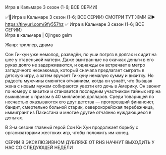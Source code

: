 Игра в Кальмаре 3 сезон (1-6; ВСЕ СЕРИИ)

✅🔴Игра в Кальмаре 3 сезон (1-6; ВСЕ СЕРИИ) СМОТРИ ТУТ ЖМИ ☑️▶️ https://tinyurl.com/9fy557hz ✅
Игра в Кальмаре 3 сезон (1-6; ВСЕ СЕРИИ)  
Игра в кальмара | Ojingeo geim

Жанр: триллер, драма

Сон Ги-хун уже немолод, разведён, по уши погряз в долгах и сидит на шее у старенькой матери. Даже выигранные на скачках деньги в его руках долго не задерживаются, и однажды он встречает в метро загадочного незнакомца, который сначала предлагает сыграть в детскую игру, а затем вручает Ги-хуну немалую сумму и визитку. Но радость мужчины сменятся отчаянием, когда он узнаёт, что бывшая жена с новым мужем собираются увезти его дочь в Америку. Он звонит по номеру с визитки и становится последним участником тайных игр на выживание с призом в 40 миллионов долларов. Среди товарищей по несчастью оказываются его друг детства — прогоревший финансист, бандит, смертельно больной старик, северокорейская перебежчица, иммигрант из Пакистана и многие другие отчаянно нуждающиеся в деньгах.

В 3-м сезоне главный герой Сон Ки Хун продолжает борьбу с организаторами жестоких игр, чтобы положить им конец.

СЕРИИ В ЭКСКЛЮЗИВНОМ ДУБЛЯЖЕ ОТ RHS НАЧНУТ ВЫХОДИТЬ У НАС СО СЛЕДУЮЩЕЙ НЕДЕЛИ
